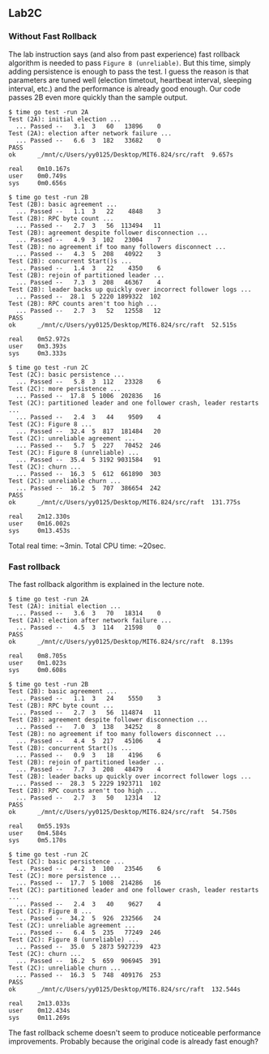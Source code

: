 ## Lab2C

### Without Fast Rollback

The lab instruction says (and also from past experience) fast rollback algorithm is needed to pass `Figure 8 (unreliable)`. But this time, simply adding persistence is enough to pass the test. I guess the reason is that parameters are tuned well (election timetout, heartbeat interval, sleeping interval, etc.) and the performance is already good enough. Our code passes 2B even more quickly than the sample output. 

```
$ time go test -run 2A
Test (2A): initial election ...
  ... Passed --   3.1  3   60   13896    0
Test (2A): election after network failure ...
  ... Passed --   6.6  3  182   33682    0
PASS
ok      _/mnt/c/Users/yy0125/Desktop/MIT6.824/src/raft  9.657s

real    0m10.167s
user    0m0.749s
sys     0m0.656s

$ time go test -run 2B
Test (2B): basic agreement ...
  ... Passed --   1.1  3   22    4848    3
Test (2B): RPC byte count ...
  ... Passed --   2.7  3   56  113494   11
Test (2B): agreement despite follower disconnection ...
  ... Passed --   4.9  3  102   23004    7
Test (2B): no agreement if too many followers disconnect ...
  ... Passed --   4.3  5  208   40922    3
Test (2B): concurrent Start()s ...
  ... Passed --   1.4  3   22    4350    6
Test (2B): rejoin of partitioned leader ...
  ... Passed --   7.3  3  208   46367    4
Test (2B): leader backs up quickly over incorrect follower logs ...
  ... Passed --  28.1  5 2220 1899322  102
Test (2B): RPC counts aren't too high ...
  ... Passed --   2.7  3   52   12558   12
PASS
ok      _/mnt/c/Users/yy0125/Desktop/MIT6.824/src/raft  52.515s

real    0m52.972s
user    0m3.393s
sys     0m3.333s

$ time go test -run 2C
Test (2C): basic persistence ...
  ... Passed --   5.8  3  112   23328    6
Test (2C): more persistence ...
  ... Passed --  17.8  5 1006  202836   16
Test (2C): partitioned leader and one follower crash, leader restarts ...
  ... Passed --   2.4  3   44    9509    4
Test (2C): Figure 8 ...
  ... Passed --  32.4  5  817  181484   20
Test (2C): unreliable agreement ...
  ... Passed --   5.7  5  227   70452  246
Test (2C): Figure 8 (unreliable) ...
  ... Passed --  35.4  5 3192 9031584   91
Test (2C): churn ...
  ... Passed --  16.3  5  612  661890  303
Test (2C): unreliable churn ...
  ... Passed --  16.2  5  707  386654  242
PASS
ok      _/mnt/c/Users/yy0125/Desktop/MIT6.824/src/raft  131.775s

real    2m12.330s
user    0m16.002s
sys     0m13.453s
```

Total real time: ~3min. Total CPU time: ~20sec.



### Fast rollback

The fast rollback algorithm is explained in the lecture note.

```
$ time go test -run 2A
Test (2A): initial election ...
  ... Passed --   3.6  3   70   18314    0
Test (2A): election after network failure ...
  ... Passed --   4.5  3  114   21598    0
PASS
ok      _/mnt/c/Users/yy0125/Desktop/MIT6.824/src/raft  8.139s

real    0m8.705s
user    0m1.023s
sys     0m0.608s

$ time go test -run 2B
Test (2B): basic agreement ...
  ... Passed --   1.1  3   24    5550    3
Test (2B): RPC byte count ...
  ... Passed --   2.7  3   56  114874   11
Test (2B): agreement despite follower disconnection ...
  ... Passed --   7.0  3  138   34252    8
Test (2B): no agreement if too many followers disconnect ...
  ... Passed --   4.4  5  217   45106    4
Test (2B): concurrent Start()s ...
  ... Passed --   0.9  3   18    4196    6
Test (2B): rejoin of partitioned leader ...
  ... Passed --   7.7  3  208   48479    4
Test (2B): leader backs up quickly over incorrect follower logs ...
  ... Passed --  28.3  5 2229 1923711  102
Test (2B): RPC counts aren't too high ...
  ... Passed --   2.7  3   50   12314   12
PASS
ok      _/mnt/c/Users/yy0125/Desktop/MIT6.824/src/raft  54.750s

real    0m55.193s
user    0m4.584s
sys     0m5.170s

$ time go test -run 2C
Test (2C): basic persistence ...
  ... Passed --   4.2  3  100   23546    6
Test (2C): more persistence ...
  ... Passed --  17.7  5 1008  214286   16
Test (2C): partitioned leader and one follower crash, leader restarts ...
  ... Passed --   2.4  3   40    9627    4
Test (2C): Figure 8 ...
  ... Passed --  34.2  5  926  232566   24
Test (2C): unreliable agreement ...
  ... Passed --   6.4  5  235   77249  246
Test (2C): Figure 8 (unreliable) ...
  ... Passed --  35.0  5 2873 5927239  423
Test (2C): churn ...
  ... Passed --  16.2  5  659  906945  391
Test (2C): unreliable churn ...
  ... Passed --  16.3  5  748  409176  253
PASS
ok      _/mnt/c/Users/yy0125/Desktop/MIT6.824/src/raft  132.544s

real    2m13.033s
user    0m12.434s
sys     0m11.269s
```
The fast rollback scheme doesn't seem to produce noticeable performance improvements. Probably because the original code is already fast enough?
